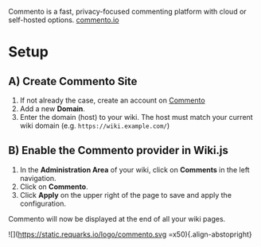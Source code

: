 Commento is a fast, privacy-focused commenting platform with cloud or self-hosted options.
[commento.io](https://commento.io/)

# Setup

## A) Create Commento Site

1. If not already the case, create an account on [Commento](https://commento.io/)
1. Add a new **Domain**.
1. Enter the domain (host) to your wiki. The host must match your current wiki domain (e.g. `https://wiki.example.com/`)

## B) Enable the Commento provider in Wiki.js

1. In the **Administration Area** of your wiki, click on **Comments** in the left navigation.
1. Click on **Commento**.
1. Click **Apply** on the upper right of the page to save and apply the configuration.

Commento will now be displayed at the end of all your wiki pages.

![](https://static.requarks.io/logo/commento.svg =x50){.align-abstopright}